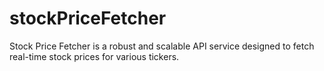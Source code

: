 # stockPriceFetcher
Stock Price Fetcher is a robust and scalable API service designed to fetch real-time stock prices for various tickers. 
